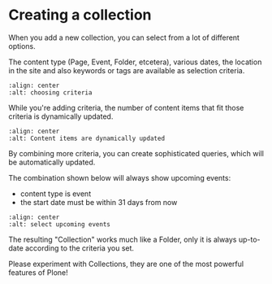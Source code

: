 # Creating a collection

When you add a new collection, you can select from a lot of different options.

The content type (Page, Event, Folder, etcetera), various dates, the location in the site and also keywords or tags are available as selection criteria.

```{figure} /_static/collection1.png
:align: center
:alt: choosing criteria
```

While you're adding criteria, the number of content items that fit those criteria is dynamically updated.

```{figure} /_static/collection2.png
:align: center
:alt: Content items are dynamically updated
```

By combining more criteria, you can create sophisticated queries, which will be automatically updated.

The combination shown below will always show upcoming events:

- content type is event
- the start date must be within 31 days from now

```{figure} /_static/collection3.png
:align: center
:alt: select upcoming events
```

The resulting "Collection" works much like a Folder, only it is always up-to-date according to the criteria you set.

Please experiment with Collections, they are one of the most powerful features of Plone!
